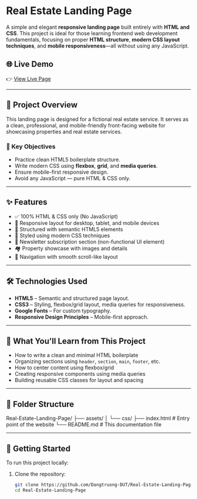 # Real Estate Landing Page

A simple and elegant **responsive landing page** built entirely with **HTML and CSS**. This project is ideal for those learning frontend web development fundamentals, focusing on proper **HTML structure**, **modern CSS layout techniques**, and **mobile responsiveness**—all without using any JavaScript.

## 🌐 Live Demo

👉 [View Live Page](https://dangtruong-dut.github.io/Real-Estate-Landing-Page/)

---

## 🧾 Project Overview

This landing page is designed for a fictional real estate service. It serves as a clean, professional, and mobile-friendly front-facing website for showcasing properties and real estate services.

### 🎯 Key Objectives

- Practice clean HTML5 boilerplate structure.
- Write modern CSS using **flexbox**, **grid**, and **media queries**.
- Ensure mobile-first responsive design.
- Avoid any JavaScript — pure HTML & CSS only.

---

## ✨ Features

- ✅ 100% HTML & CSS only (No JavaScript)
- 📱 Responsive layout for desktop, tablet, and mobile devices
- 🧱 Structured with semantic HTML5 elements
- 🎨 Styled using modern CSS techniques
- 📩 Newsletter subscription section (non-functional UI element)
- 🏘️ Property showcase with images and details
- 🧭 Navigation with smooth scroll-like layout

---

## 🛠 Technologies Used

- **HTML5** – Semantic and structured page layout.
- **CSS3** – Styling, flexbox/grid layout, media queries for responsiveness.
- **Google Fonts** – For custom typography.
- **Responsive Design Principles** – Mobile-first approach.

---

## 🧰 What You'll Learn from This Project

- How to write a clean and minimal HTML boilerplate
- Organizing sections using `header`, `section`, `main`, `footer`, etc.
- How to center content using flexbox/grid
- Creating responsive components using media queries
- Building reusable CSS classes for layout and spacing

---

## 📁 Folder Structure

Real-Estate-Landing-Page/
├── assets/
│   └── css/
├── index.html              # Entry point of the website
└── README.md               # This documentation file

---

## 🚀 Getting Started

To run this project locally:

1. Clone the repository:
   ```bash
   git clone https://github.com/Dangtruong-DUT/Real-Estate-Landing-Page.git
   cd Real-Estate-Landing-Page

